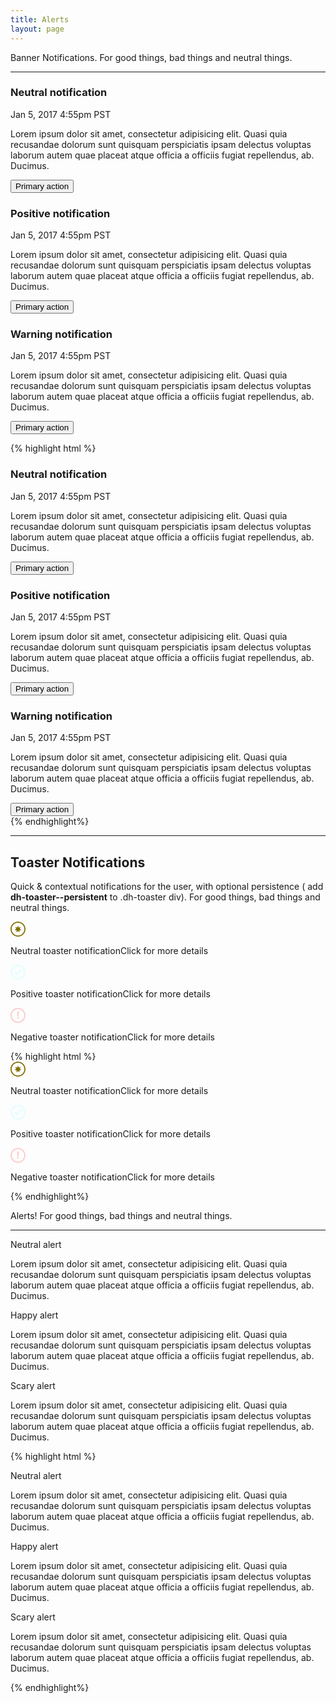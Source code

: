 ```yaml
---
title: Alerts
layout: page
---
```


<p class="t-4">Banner Notifications. For good things, bad things and neutral things.</p>

<hr />

<div class="m-bottom-7">

<div class="dh-notification">
	<div class="dh-notification__wrapper">
		<h3 class="dh-notification__heading">Neutral notification</h3>
		<span class="dh-notification__time">Jan 5, 2017  4:55pm PST</span>
		<p>Lorem ipsum dolor sit amet, consectetur adipisicing elit. Quasi quia recusandae dolorum sunt quisquam perspiciatis ipsam delectus voluptas laborum autem quae placeat atque officia a officiis fugiat repellendus, ab. Ducimus.</p>
		<button role="button" class="dh-button dh-button--text">Primary action</button>
	</div><!--dh-notification__wrapper-->
</div><!--dh-notification-->
<div class="dh-notification dh-notification--positive">
	<div class="dh-notification__wrapper">
		<h3 class="dh-notification__heading">Positive notification</h3>
		<span class="dh-notification__time">Jan 5, 2017  4:55pm PST</span>
		<p>Lorem ipsum dolor sit amet, consectetur adipisicing elit. Quasi quia recusandae dolorum sunt quisquam perspiciatis ipsam delectus voluptas laborum autem quae placeat atque officia a officiis fugiat repellendus, ab. Ducimus.</p>
		<button role="button" class="dh-button dh-button--text">Primary action</button>
	</div><!--dh-notification__wrapper-->
</div><!--dh-notification-->
<div class="dh-notification dh-notification--negative">
	<div class="dh-notification__wrapper">
		<h3 class="dh-notification__heading">Warning notification</h3>
		<span class="dh-notification__time">Jan 5, 2017  4:55pm PST</span>
		<p>Lorem ipsum dolor sit amet, consectetur adipisicing elit. Quasi quia recusandae dolorum sunt quisquam perspiciatis ipsam delectus voluptas laborum autem quae placeat atque officia a officiis fugiat repellendus, ab. Ducimus.</p>
		<button role="button" class="dh-button dh-button--text">Primary action</button>
	</div><!--dh-notification__wrapper-->
</div><!--dh-notification-->

</div>

{% highlight html %}
<div class="dh-notification">
	<div class="dh-notification__wrapper">
		<h3 class="dh-notification__heading">Neutral notification</h3>
		<span class="dh-notification__time">Jan 5, 2017  4:55pm PST</span>
		<p>Lorem ipsum dolor sit amet, consectetur adipisicing elit. Quasi quia recusandae dolorum sunt quisquam perspiciatis ipsam delectus voluptas laborum autem quae placeat atque officia a officiis fugiat repellendus, ab. Ducimus.</p>
		<button role="button" class="dh-button dh-button--text">Primary action</button>
	</div><!--dh-notification__wrapper-->
</div><!--dh-notification-->
<div class="dh-notification dh-notification--positive">
	<div class="dh-notification__wrapper">
		<h3 class="dh-notification__heading">Positive notification</h3>
		<span class="dh-notification__time">Jan 5, 2017  4:55pm PST</span>
		<p>Lorem ipsum dolor sit amet, consectetur adipisicing elit. Quasi quia recusandae dolorum sunt quisquam perspiciatis ipsam delectus voluptas laborum autem quae placeat atque officia a officiis fugiat repellendus, ab. Ducimus.</p>
		<button role="button" class="dh-button dh-button--text">Primary action</button>
	</div><!--dh-notification__wrapper-->
</div><!--dh-notification-->
<div class="dh-notification dh-notification--negative">
	<div class="dh-notification__wrapper">
		<h3 class="dh-notification__heading">Warning notification</h3>
		<span class="dh-notification__time">Jan 5, 2017  4:55pm PST</span>
		<p>Lorem ipsum dolor sit amet, consectetur adipisicing elit. Quasi quia recusandae dolorum sunt quisquam perspiciatis ipsam delectus voluptas laborum autem quae placeat atque officia a officiis fugiat repellendus, ab. Ducimus.</p>
		<button role="button" class="dh-button dh-button--text">Primary action</button>
	</div><!--dh-notification__wrapper-->
</div><!--dh-notification-->
{% endhighlight%}


<hr />

<h2>Toaster Notifications</h2>
<p class="t-4 m-bottom-7">Quick &amp; contextual notifications for the user, with optional persistence ( add <strong>dh-toaster--persistent</strong> to .dh-toaster div). For good things, bad things and neutral things.</p>

<div class="w-50 m-bottom-7">
<div class="dh-toaster dh-toaster--persistent">
	<div class="dh-toaster__type"><svg width="24" height="24" xmlns="http://www.w3.org/2000/svg"><g fill="#837000" fill-rule="evenodd"><path d="M12 23.963C5.393 23.963.037 18.607.037 12 .037 5.393 5.393.037 12 .037 18.607.037 23.963 5.393 23.963 12c0 6.607-5.356 11.963-11.963 11.963zm0-1.772c5.628 0 10.19-4.563 10.19-10.191 0-5.628-4.562-10.19-10.19-10.19C6.372 1.81 1.81 6.371 1.81 12c0 5.628 4.562 10.19 10.19 10.19z" fill-rule="nonzero"/><path d="M12 14.88l-2.5 2.31.248-3.394-3.364-.514 2.808-1.923-1.695-2.95 3.253.996L12 6.24l1.25 3.165 3.253-.996-1.695 2.95 2.808 1.923-3.364.514.247 3.394z"/></g></svg></div>
	<p class="dh-toaster__heading">Neutral toaster notification<span>Click for more details</span></p>
</div><!--dh-toaster-->
<div class="dh-toaster dh-toaster--persistent dh-toaster--positive">
	<div class="dh-toaster__type"><svg width="24" height="24" xmlns="http://www.w3.org/2000/svg"><g fill="#E5FEFF" fill-rule="evenodd"><rect transform="rotate(-47 12.861 12.147)" x="6.698" y="10.552" width="12.326" height="3.191" rx="1.595"/><path d="M11.861 21.503a9.503 9.503 0 1 0 0-19.006 9.503 9.503 0 0 0 0 19.006zM12 24C5.373 24 0 18.627 0 12S5.373 0 12 0s12 5.373 12 12-5.373 12-12 12z" fill-rule="nonzero"/><rect transform="rotate(-135 8.664 14.351)" x="5.473" y="12.756" width="6.382" height="3.191" rx="1.595"/></g></svg></div>
	<p class="dh-toaster__heading">Positive toaster notification<span>Click for more details</span></p>
</div><!--dh-toaster-->
<div class="dh-toaster dh-toaster--persistent dh-toaster--negative">
	<div class="dh-toaster__type"><svg width="24" height="24" xmlns="http://www.w3.org/2000/svg"><g fill="#FFCCCE" fill-rule="evenodd"><path d="M13.219 8.898c0 .862-.038 1.652-.113 2.368a44.352 44.352 0 0 1-.281 2.166h-1.612a32.878 32.878 0 0 1-.3-2.174 22.933 22.933 0 0 1-.113-2.36V6h2.419v2.898zm.281 6.871c0 .364-.144.66-.431.888-.288.229-.644.343-1.069.343-.413 0-.766-.114-1.06-.343a1.074 1.074 0 0 1-.44-.888c0-.363.147-.662.44-.896.294-.233.647-.35 1.06-.35.425 0 .781.117 1.069.35.287.234.431.533.431.896z"/><path d="M12 22c5.523 0 10-4.477 10-10S17.523 2 12 2 2 6.477 2 12s4.477 10 10 10zm0 2C5.373 24 0 18.627 0 12S5.373 0 12 0s12 5.373 12 12-5.373 12-12 12z" fill-rule="nonzero"/></g></svg></div>
	<p class="dh-toaster__heading">Negative toaster notification<span>Click for more details</span></p>
</div><!--dh-toaster-->
</div><!--example-->
{% highlight html %}
<div class="dh-toaster-container w-25">
	<div class="dh-toaster">
		<div class="dh-toaster__type"><svg width="24" height="24" xmlns="http://www.w3.org/2000/svg"><g fill="#837000" fill-rule="evenodd"><path d="M12 23.963C5.393 23.963.037 18.607.037 12 .037 5.393 5.393.037 12 .037 18.607.037 23.963 5.393 23.963 12c0 6.607-5.356 11.963-11.963 11.963zm0-1.772c5.628 0 10.19-4.563 10.19-10.191 0-5.628-4.562-10.19-10.19-10.19C6.372 1.81 1.81 6.371 1.81 12c0 5.628 4.562 10.19 10.19 10.19z" fill-rule="nonzero"/><path d="M12 14.88l-2.5 2.31.248-3.394-3.364-.514 2.808-1.923-1.695-2.95 3.253.996L12 6.24l1.25 3.165 3.253-.996-1.695 2.95 2.808 1.923-3.364.514.247 3.394z"/></g></svg></div>
		<p class="dh-toaster__heading">Neutral toaster notification<span>Click for more details</span></p>
	</div><!--dh-toaster-->
	<div class="dh-toaster dh-toaster--positive">
		<div class="dh-toaster__type"><svg width="24" height="24" xmlns="http://www.w3.org/2000/svg"><g fill="#E5FEFF" fill-rule="evenodd"><rect transform="rotate(-47 12.861 12.147)" x="6.698" y="10.552" width="12.326" height="3.191" rx="1.595"/><path d="M11.861 21.503a9.503 9.503 0 1 0 0-19.006 9.503 9.503 0 0 0 0 19.006zM12 24C5.373 24 0 18.627 0 12S5.373 0 12 0s12 5.373 12 12-5.373 12-12 12z" fill-rule="nonzero"/><rect transform="rotate(-135 8.664 14.351)" x="5.473" y="12.756" width="6.382" height="3.191" rx="1.595"/></g></svg></div>
		<p class="dh-toaster__heading">Positive toaster notification<span>Click for more details</span></p>
	</div><!--dh-toaster-->
	<div class="dh-toaster dh-toaster--negative">
		<div class="dh-toaster__type"><svg width="24" height="24" xmlns="http://www.w3.org/2000/svg"><g fill="#FFCCCE" fill-rule="evenodd"><path d="M13.219 8.898c0 .862-.038 1.652-.113 2.368a44.352 44.352 0 0 1-.281 2.166h-1.612a32.878 32.878 0 0 1-.3-2.174 22.933 22.933 0 0 1-.113-2.36V6h2.419v2.898zm.281 6.871c0 .364-.144.66-.431.888-.288.229-.644.343-1.069.343-.413 0-.766-.114-1.06-.343a1.074 1.074 0 0 1-.44-.888c0-.363.147-.662.44-.896.294-.233.647-.35 1.06-.35.425 0 .781.117 1.069.35.287.234.431.533.431.896z"/><path d="M12 22c5.523 0 10-4.477 10-10S17.523 2 12 2 2 6.477 2 12s4.477 10 10 10zm0 2C5.373 24 0 18.627 0 12S5.373 0 12 0s12 5.373 12 12-5.373 12-12 12z" fill-rule="nonzero"/></g></svg></div>
		<p class="dh-toaster__heading">Negative toaster notification<span>Click for more details</span></p>
	</div><!--dh-toaster-->
</div><!--dh-toaster-container-->
{% endhighlight%}

<p class="t-4">Alerts! For good things, bad things and neutral things.</p>

<hr />

<div class="Alert">
	<p class="Alert__heading">Neutral alert</p>
	<p>Lorem ipsum dolor sit amet, consectetur adipisicing elit. Quasi quia recusandae dolorum sunt quisquam perspiciatis ipsam delectus voluptas laborum autem quae placeat atque officia a officiis fugiat repellendus, ab. Ducimus.</p>
</div>
<div class="Alert Alert--success">
	<p class="Alert__heading">Happy alert</p>
	<p>Lorem ipsum dolor sit amet, consectetur adipisicing elit. Quasi quia recusandae dolorum sunt quisquam perspiciatis ipsam delectus voluptas laborum autem quae placeat atque officia a officiis fugiat repellendus, ab. Ducimus.</p>
</div>
<div class="Alert Alert--error">
	<p class="Alert__heading">Scary alert</p>
	<p>Lorem ipsum dolor sit amet, consectetur adipisicing elit. Quasi quia recusandae dolorum sunt quisquam perspiciatis ipsam delectus voluptas laborum autem quae placeat atque officia a officiis fugiat repellendus, ab. Ducimus.</p>
</div>

{% highlight html %}
<div class="Alert">
	<p class="Alert__heading">Neutral alert</p>
	<p>Lorem ipsum dolor sit amet, consectetur adipisicing elit. Quasi quia recusandae dolorum sunt quisquam perspiciatis ipsam delectus voluptas laborum autem quae placeat atque officia a officiis fugiat repellendus, ab. Ducimus.</p>
</div>
<div class="Alert Alert--success">
	<p class="Alert__heading">Happy alert</p>
	<p>Lorem ipsum dolor sit amet, consectetur adipisicing elit. Quasi quia recusandae dolorum sunt quisquam perspiciatis ipsam delectus voluptas laborum autem quae placeat atque officia a officiis fugiat repellendus, ab. Ducimus.</p>
</div>
<div class="Alert Alert--error">
	<p class="Alert__heading">Scary alert</p>
	<p>Lorem ipsum dolor sit amet, consectetur adipisicing elit. Quasi quia recusandae dolorum sunt quisquam perspiciatis ipsam delectus voluptas laborum autem quae placeat atque officia a officiis fugiat repellendus, ab. Ducimus.</p>
</div>
{% endhighlight%}
